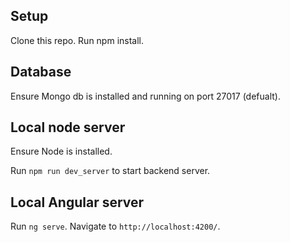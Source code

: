 ## Setup

Clone this repo.
Run npm install.

## Database

Ensure Mongo db is installed and running on port 27017 (defualt).

## Local node server

Ensure Node is installed.

Run `npm run dev_server` to start backend server.

## Local Angular server

Run `ng serve`. Navigate to `http://localhost:4200/`.


